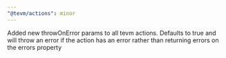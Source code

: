 ```yaml
---
"@tevm/actions": minor
---
```


Added new throwOnError params to all tevm actions. Defaults to true and will throw an error if the action has an error rather than returning errors on the errors property
